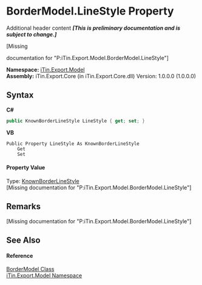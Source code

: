 # BorderModel.LineStyle Property 
Additional header content _**\[This is preliminary documentation and is subject to change.\]**_

\[Missing <summary> documentation for "P:iTin.Export.Model.BorderModel.LineStyle"\]

**Namespace:**&nbsp;<a href="ef57ffcc-e95e-b212-5a46-9aa6f5a3511f">iTin.Export.Model</a><br />**Assembly:**&nbsp;iTin.Export.Core (in iTin.Export.Core.dll) Version: 1.0.0.0 (1.0.0.0)

## Syntax

**C#**<br />
``` C#
public KnownBorderLineStyle LineStyle { get; set; }
```

**VB**<br />
``` VB
Public Property LineStyle As KnownBorderLineStyle
	Get
	Set
```


#### Property Value
Type: <a href="43fe627c-c985-ff4d-0293-0935d244f51f">KnownBorderLineStyle</a><br />\[Missing <value> documentation for "P:iTin.Export.Model.BorderModel.LineStyle"\]

## Remarks
\[Missing <remarks> documentation for "P:iTin.Export.Model.BorderModel.LineStyle"\]

## See Also


#### Reference
<a href="04b726f1-3702-1320-afb3-9b21f7a89f67">BorderModel Class</a><br /><a href="ef57ffcc-e95e-b212-5a46-9aa6f5a3511f">iTin.Export.Model Namespace</a><br />